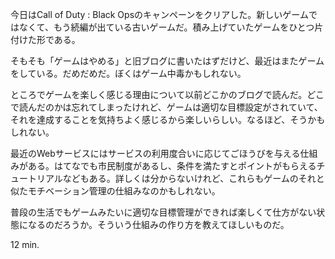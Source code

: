 今日はCall of Duty : Black Opsのキャンペーンをクリアした。新しいゲームではなくて、もう続編が出ている古いゲームだ。積み上げていたゲームをひとつ片付けた形である。

そもそも「ゲームはやめる」と旧ブログに書いたはずだけど、最近はまたゲームをしている。だめだめだ。ぼくはゲーム中毒かもしれない。

ところでゲームを楽しく感じる理由について以前どこかのブログで読んだ。どこで読んだのかは忘れてしまったけれど、ゲームは適切な目標設定がされていて、それを達成することを気持ちよく感じるから楽しいらしい。なるほど、そうかもしれない。

最近のWebサービスにはサービスの利用度合いに応じてごほうびを与える仕組みがある。はてなでも市民制度があるし、条件を満たすとポイントがもらえるチュートリアルなどもある。詳しくは分からないけれど、これらもゲームのそれと似たモチベーション管理の仕組みなのかもしれない。

普段の生活でもゲームみたいに適切な目標管理ができれば楽しくて仕方がない状態になるのだろうか。そういう仕組みの作り方を教えてほしいものだ。

12 min.

